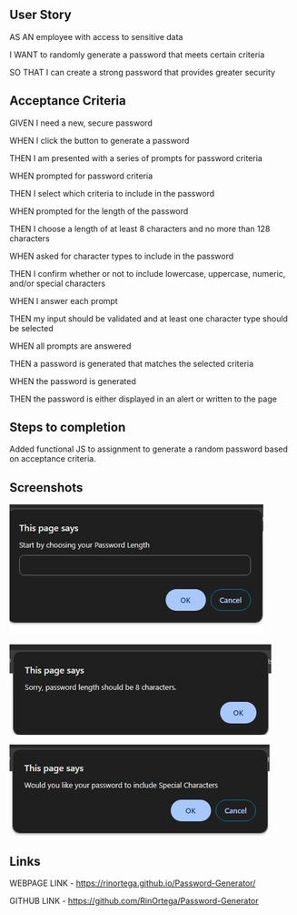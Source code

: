 ## User Story

AS AN employee with access to sensitive data

I WANT to randomly generate a password that meets certain criteria

SO THAT I can create a strong password that provides greater security

## Acceptance Criteria

GIVEN I need a new, secure password

WHEN I click the button to generate a password

THEN I am presented with a series of prompts for password criteria

WHEN prompted for password criteria

THEN I select which criteria to include in the password

WHEN prompted for the length of the password

THEN I choose a length of at least 8 characters and no more than 128 characters

WHEN asked for character types to include in the password

THEN I confirm whether or not to include lowercase, uppercase, numeric, and/or special characters

WHEN I answer each prompt

THEN my input should be validated and at least one character type should be selected

WHEN all prompts are answered

THEN a password is generated that matches the selected criteria

WHEN the password is generated

THEN the password is either displayed in an alert or written to the page

## Steps to completion

Added functional JS to assignment to generate a random password based on acceptance criteria.

## Screenshots

![Length Prompt](./assets/Length.img%20.jpg)

![Error Prompt](./assets/ErrorPrompt.img.jpg)

![Additional Prompts](./assets/AdditionalPrompts.img.jpg)

## Links

WEBPAGE LINK - https://rinortega.github.io/Password-Generator/

GITHUB LINK - https://github.com/RinOrtega/Password-Generator

